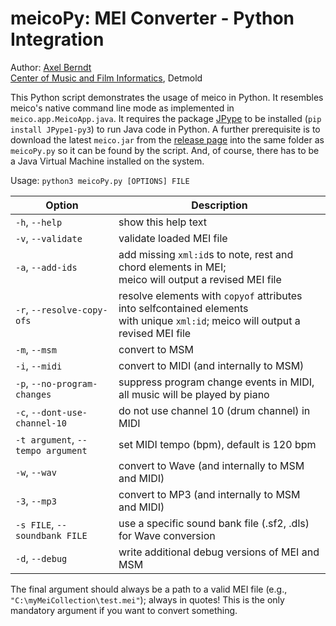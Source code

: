 # meicoPy: MEI Converter - Python Integration

Author: [Axel Berndt](https://github.com/axelberndt)<br>
[Center of Music and Film Informatics](http://www.cemfi.de/), Detmold

This Python script demonstrates the usage of meico in Python. It resembles meico's native command line mode as implemented in `meico.app.MeicoApp.java`. It requires the package [JPype](https://github.com/originell/jpype) to be installed (`pip install JPype1-py3`) to run Java code in Python. A further prerequisite is to download the latest `meico.jar` from the [release page](https://github.com/cemfi/meico/releases/latest) into the same folder as `meicoPy.py` so it can be found by the script. And, of course, there has to be a Java Virtual Machine installed on the system.

Usage: `python3 meicoPy.py [OPTIONS] FILE`

| Option                            | Description                                                                                                                      |
|-----------------------------------|----------------------------------------------------------------------------------------------------------------------------------|
| `-h`, `--help`                    | show this help text                                                                                                              |
| `-v`, `--validate`                | validate loaded MEI file                                                                                                         |
| `-a`, `--add-ids`                 | add missing `xml:id`s to note, rest and chord elements in MEI;<br>meico will output a revised MEI file                              |
| `-r`, `--resolve-copy-ofs`        | resolve elements with `copyof` attributes into selfcontained elements<br>with unique `xml:id`; meico will output a revised MEI file |
| `-m`, `--msm`                     | convert to MSM                                                                                                                   |
| `-i`, `--midi`                    | convert to MIDI (and internally to MSM)                                                                                          |
| `-p`, `--no-program-changes`      | suppress program change events in MIDI, all music will be played by piano                                                        |
| `-c`, `--dont-use-channel-10`     | do not use channel 10 (drum channel) in MIDI                                                                                     |
| `-t argument`, `--tempo argument` | set MIDI tempo (bpm), default is 120 bpm                                                                                         |
| `-w`, `--wav`                     | convert to Wave (and internally to MSM and MIDI)                                                                                 |
| `-3`, `--mp3`                     | convert to MP3 (and internally to MSM and MIDI)                                                                                  |
| `-s FILE`, `--soundbank FILE`     | use a specific sound bank file (.sf2, .dls) for Wave conversion                                                                  |
| `-d`, `--debug`                   | write additional debug versions of MEI and MSM                                                                                   |


The final argument should always be a path to a valid MEI file (e.g., `"C:\myMeiCollection\test.mei"`); always in quotes! This is the only mandatory argument if you want to convert something.